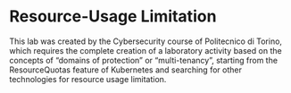 # Resource-Usage Limitation
This lab was created by the Cybersecurity course of Politecnico di Torino, which requires the complete creation of a laboratory activity based on the concepts of “domains of protection”
or “multi-tenancy”, starting from the ResourceQuotas feature of Kubernetes and searching for other technologies for resource usage limitation.
